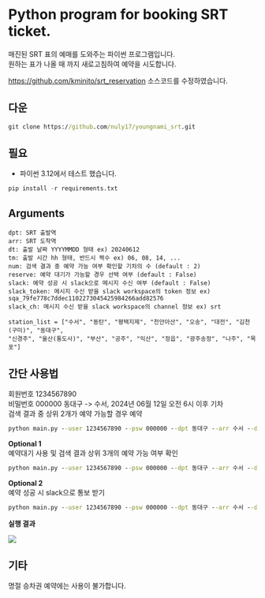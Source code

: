 # Python program for booking SRT ticket.

매진된 SRT 표의 예매를 도와주는 파이썬 프로그램입니다.  
원하는 표가 나올 때 까지 새로고침하여 예약을 시도합니다.

https://github.com/kminito/srt_reservation 소스코드를 수정하였습니다.

## 다운
```cmd
git clone https://github.com/nuly17/youngnami_srt.git
```
  
## 필요
- 파이썬 3.12에서 테스트 했습니다.

```py
pip install -r requirements.txt
```


## Arguments
    dpt: SRT 출발역
    arr: SRT 도착역
    dt: 출발 날짜 YYYYMMDD 형태 ex) 20240612
    tm: 출발 시간 hh 형태, 반드시 짝수 ex) 06, 08, 14, ...
    num: 검색 결과 중 예약 가능 여부 확인할 기차의 수 (default : 2)
    reserve: 예약 대기가 가능할 경우 선택 여부 (default : False)
    slack: 예약 성공 시 slack으로 메시지 수신 여부 (default : False)
    slack_token: 메시지 수신 받을 slack workspace의 token 정보 ex) sqa_79fe778c7ddec1102273045425984266add82576
    slack_ch: 메시지 수신 받을 slack workspace의 channel 정보 ex) srt 

    station_list = ["수서", "동탄", "평택지제", "천안아산", "오송", "대전", "김천(구미)", "동대구",
    "신경주", "울산(통도사)", "부산", "공주", "익산", "정읍", "광주송정", "나주", "목포"]



## 간단 사용법

회원번호 1234567890  
비밀번호 000000 
동대구 -> 수서, 2024년 06월 12일 오전 6시 이후 기차  
검색 결과 중 상위 2개가 예약 가능할 경우 예약

```cmd
python main.py --user 1234567890 --psw 000000 --dpt 동대구 --arr 수서 --dt 20240612 --tm 06
```

**Optional 1**  
예약대기 사용 및 검색 결과 상위 3개의 예약 가능 여부 확인
```cmd
python main.py --user 1234567890 --psw 000000 --dpt 동대구 --arr 수서 --dt 20240612 --tm 06 --num 3 --reserve True
```
**Optional 2**  
예약 성공 시 slack으로 통보 받기
```cmd
python main.py --user 1234567890 --psw 000000 --dpt 동대구 --arr 수서 --dt 20240612 --tm 06 --num 3 --slack True --slack_token 1111 --slack_ch 2222
```

**실행 결과**

![](./img/img1.png)

## 기타  
명절 승차권 예약에는 사용이 불가합니다.  
